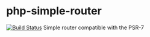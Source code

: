 # php-simple-router 
[![Build Status](https://travis-ci.org/alexpts/php-simple-router.svg?branch=master)](https://travis-ci.org/alexpts/php-simple-router)
Simple router compatible with the PSR-7
